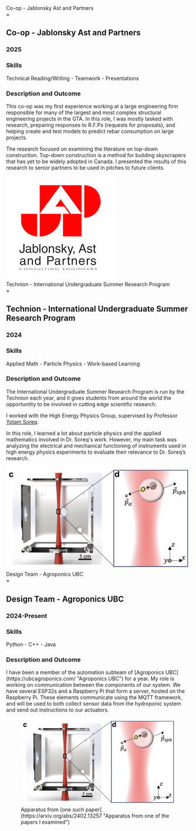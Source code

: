 <!-- Trigger -->
<div class="fake-textbox" data-modal-target="myModal5">Co-op - Jablonsky Ast and Partners</div>

<!-- Modal -->
<div id="myModal5" class="custom-modal">
  <div class="custom-modal-content">
    <span class="modal-close">&times;</span>
    <h2>Co-op - Jablonsky Ast and Partners</h2>
    <h3>2025</h3>
    <h3>Skills</h3>
    <p>Technical Reading/Writing - Teamwork - Presentations</p>
    <h3>Description and Outcome</h3>
    <p> This co-op was my first experience working at a large engineering firm responsible for many of the largest and most complex structural engineering projects in the GTA. In this role, I was mostly tasked with research, preparing responses to R.F.Ps (requests for proposals), and helping create and test models to predict rebar consumption on large projects.  
    <p> 
    The research focused on examining the literature on top-down construction. Top-down construction is a method for building skyscrapers that has yet to be widely adopted in Canada. I presented the results of this research to senior partners to be used in pitches to future clients. 
      </p>
    <img src="/static/assets/img/Jablonsky-Ast-Logo.png" alt="JAP">
  </div>
</div>

<!-- Trigger -->
<div class="fake-textbox" data-modal-target="myModal6">Technion - International Undergraduate Summer Research Program</div>

<!-- Modal -->
<div id="myModal6" class="custom-modal">
  <div class="custom-modal-content">
    <span class="modal-close">&times;</span>
    <h2>Technion - International Undergraduate Summer Research Program</h2>
    <h3>2024</h3>
    <h3>Skills</h3>
    <p>Applied Math - Particle Physics - Work-based Learning</p>
    <h3>Description and Outcome</h3>
    <p> The International Undergraduate Summer Research Program is run by the Technion each year, and it gives students from around the world the opportuntity to be involved in cutting edge scientific research. 
    <p> 
    I worked with the High Energy Physics Group, supervised by Professor  <a href="https://phsites.technion.ac.il/hep/members/yotam-soreq/" target="_blank" title="Yotam Soreq">Yotam Soreq</a>.
    <p>
    In this role, I learned a lot about particle physics and the applied mathematics involved in Dr. Soreq's work. However, my main task was analyzing the electrical and mechanical functioning of instruments used in high energy physics experiments to evaluate their relevance to Dr. Soreq’s research. 
      </p>
    <img src="/static/assets/img/technion.png" alt="Apparatus from [one such paper](https://arxiv.org/abs/2402.13257 "Apparatus from one of the papers I examined")">
  </div>
</div>

<!-- Trigger -->
<div class="fake-textbox" data-modal-target="myModal7">Design Team - Agroponics UBC</div>

<!-- Modal -->
<div id="myModal7" class="custom-modal">
  <div class="custom-modal-content">
    <span class="modal-close">&times;</span>
    <h2>Design Team - Agroponics UBC</h2>
    <h3>2024-Present</h3>
    <h3>Skills</h3>
    <p>Python - C++ - Java</p>
    <h3>Description and Outcome</h3>
    <p> I have been a member of the automation subteam of [Agroponics UBC](https://ubcagroponics.com/ "Agroponics UBC") for a year. 
My role is working on communication between the components of our system. We have several ESP32s and a Raspberry Pi that form a server, hosted on the Raspberry Pi. These elements communicate using the MQTT framework, and will be used to both collect sensor data from the hydroponic system and send out instructions to our actuators. 
      </p>
    <figure>
    <img src="/static/assets/img/technion.png" alt="Apparatus from [one such paper](https://arxiv.org/abs/2402.13257 "Apparatus from one of the papers I examined")">
    <figcaption> Apparatus from [one such paper](https://arxiv.org/abs/2402.13257 "Apparatus from one of the papers I examined")
    </figure>
  </div>
</div>

